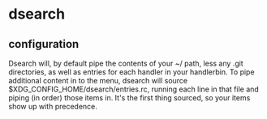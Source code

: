 # dsearch

## configuration
Dsearch will, by default pipe the contents of your ~/ path, less any .git directories, as well as entries for each handler in your handlerbin.
To pipe additional content in to the menu, dsearch will source $XDG_CONFIG_HOME/dsearch/entries.rc, running each line in that file and piping (in order) those items in. It's the first thing sourced, so your items show up with precedence.